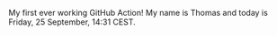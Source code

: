 My first ever working GitHub Action!
My name is Thomas and today is Friday, 25 September, 14:31 CEST. 
